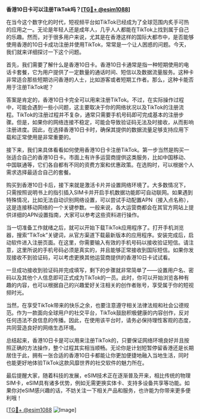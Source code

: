 **香港10日卡可以注册TikTok吗？[[TG💪+ @esim1088](https://t.me/s/esim1088)]**

在当今这个数字化的时代，短视频平台如TikTok已经成为了全球范围内炙手可热的应用之一。无论是年轻人还是成年人，几乎人人都能在TikTok上找到属于自己的乐趣。然而，对于很多用户来说，尤其是在香港这样的国际大都市中，是否能够使用香港的10日卡成功注册并使用TikTok，常常是一个让人困惑的问题。今天，我们就来详细探讨一下这个问题。

首先，我们需要了解什么是香港10日卡。香港10日卡通常是指一种短期使用的电话卡套餐，它为用户提供了一定数量的通话时间、短信以及数据流量服务。这种卡非常适合那些短期访问香港的人士，比如游客或者短期工作者。那么，这种卡能否用于注册TikTok呢？

答案是肯定的，香港10日卡完全可以用来注册TikTok。不过，在实际操作过程中，可能会遇到一些小问题，这主要取决于你的网络状况以及TikTok的注册流程。TikTok的注册过程并不复杂，通常只需要手机号码即可完成基本的注册步骤。但是，如果你的网络连接不稳定，可能会导致验证码无法及时接收，从而影响注册进度。因此，在选择香港10日卡时，确保其提供的数据流量足够支持应用下载和正常使用是非常重要的。

接下来，我们来具体看看如何使用香港10日卡注册TikTok。第一步当然是购买一张适合自己的香港10日卡。市面上有许多运营商提供这类服务，比如中国移动、中国联通等，它们各自都有不同的资费方案和优惠政策。在选购时，可以根据个人需求选择最适合自己的套餐。

购买到香港10日卡后，接下来就是激活卡片并设置网络环境了。大多数情况下，只需按照说明书上的指引插入SIM卡并开启手机数据功能即可自动联网。如果遇到特殊情况，比如无法自动识别网络设置，可以尝试手动配置APN（接入点名称），这是连接移动网络的一个关键参数。一般来说，各大运营商都会在其官方网站上提供详细的APN设置指南，大家可以参考这些资料进行操作。

当一切准备工作就绪之后，就可以开始下载TikTok应用程序了。打开手机浏览器，搜索“TikTok”关键词，从官方渠道下载最新版本的应用程序。安装完成后，启动软件进入注册页面。在这里，你需要输入有效的手机号码以接收验证短信。请注意，这里所说的手机号码必须是真实的，并且能够正常接收到国际短信。如果你发现接收不到验证码，可以考虑更换其他运营商提供的香港10日卡试试看。

一旦成功接收到验证码并完成填写，剩下的步骤就非常简单了——设置用户名、密码以及其他个人信息即可正式成为TikTok的一员。此时，你可以开始浏览各种有趣的内容，也可以根据自己的兴趣爱好关注相关的创作者账号，享受属于你的短视频时光。

当然，在享受TikTok带来的快乐之余，也要注意遵守相关法律法规和社会公德规范。作为一款面向全球用户的社交平台，TikTok鼓励积极健康的内容创作，反对任何违法不良信息的传播。因此，在使用该平台时，请务必保持理性客观的态度，共同营造良好的网络生态环境。

总结起来，香港10日卡是可以用来注册TikTok的，只要保证网络环境良好并且按照正确的方法操作，整个过程其实相当顺畅。无论你是计划短暂停留香港还是长期居住于此，拥有一张合适的香港10日卡都能让你更加便捷地融入当地生活，同时也能更好地体验TikTok这款风靡世界的社交软件的魅力所在。

最后提醒大家，随着科技的发展，eSIM技术正在逐渐普及开来，相比传统的物理SIM卡，eSIM具有诸多优势，例如无需更换实体卡、支持多设备共享等功能。如果你对eSIM感兴趣的话，不妨关注一下相关产品和服务，也许能为你带来更多便利哦！

[[TG💪+ @esim1088](https://t.me/s/esim1088) ![Image](https://i.postimg.cc/4NQfJmqS/Snipaste-2025-05-13-00-14-12.png)]